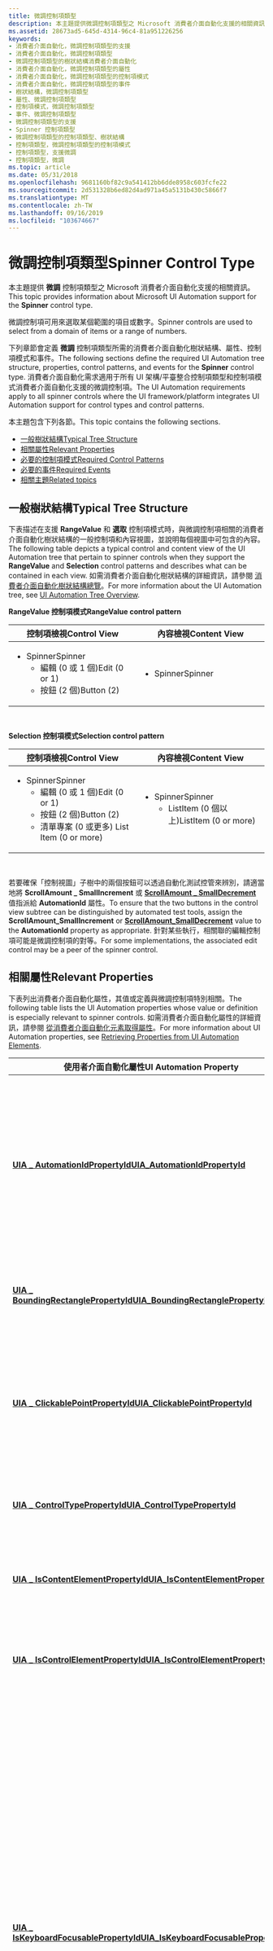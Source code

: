 ```yaml
---
title: 微調控制項類型
description: 本主題提供微調控制項類型之 Microsoft 消費者介面自動化支援的相關資訊。
ms.assetid: 28673ad5-645d-4314-96c4-81a951226256
keywords:
- 消費者介面自動化，微調控制項類型的支援
- 消費者介面自動化，微調控制項類型
- 微調控制項類型的樹狀結構消費者介面自動化
- 消費者介面自動化，微調控制項類型的屬性
- 消費者介面自動化，微調控制項類型的控制項模式
- 消費者介面自動化，微調控制項類型的事件
- 樹狀結構，微調控制項類型
- 屬性、微調控制項類型
- 控制項模式，微調控制項類型
- 事件、微調控制項類型
- 微調控制項類型的支援
- Spinner 控制項類型
- 微調控制項類型的控制項類型、樹狀結構
- 控制項類型，微調控制項類型的控制項模式
- 控制項類型，支援微調
- 控制項類型，微調
ms.topic: article
ms.date: 05/31/2018
ms.openlocfilehash: 9681160bf82c9a541412bb6dde8958c603fcfe22
ms.sourcegitcommit: 2d531328b6ed82d4ad971a45a5131b430c5866f7
ms.translationtype: MT
ms.contentlocale: zh-TW
ms.lasthandoff: 09/16/2019
ms.locfileid: "103674667"
---
```

# <a name="spinner-control-type"></a><span data-ttu-id="69490-119">微調控制項類型</span><span class="sxs-lookup"><span data-stu-id="69490-119">Spinner Control Type</span></span>

<span data-ttu-id="69490-120">本主題提供 **微調** 控制項類型之 Microsoft 消費者介面自動化支援的相關資訊。</span><span class="sxs-lookup"><span data-stu-id="69490-120">This topic provides information about Microsoft UI Automation support for the **Spinner** control type.</span></span>

<span data-ttu-id="69490-121">微調控制項可用來選取某個範圍的項目或數字。</span><span class="sxs-lookup"><span data-stu-id="69490-121">Spinner controls are used to select from a domain of items or a range of numbers.</span></span>

<span data-ttu-id="69490-122">下列章節會定義 **微調** 控制項類型所需的消費者介面自動化樹狀結構、屬性、控制項模式和事件。</span><span class="sxs-lookup"><span data-stu-id="69490-122">The following sections define the required UI Automation tree structure, properties, control patterns, and events for the **Spinner** control type.</span></span> <span data-ttu-id="69490-123">消費者介面自動化需求適用于所有 UI 架構/平臺整合控制項類型和控制項模式消費者介面自動化支援的微調控制項。</span><span class="sxs-lookup"><span data-stu-id="69490-123">The UI Automation requirements apply to all spinner controls where the UI framework/platform integrates UI Automation support for control types and control patterns.</span></span>

<span data-ttu-id="69490-124">本主題包含下列各節。</span><span class="sxs-lookup"><span data-stu-id="69490-124">This topic contains the following sections.</span></span>

-   [<span data-ttu-id="69490-125">一般樹狀結構</span><span class="sxs-lookup"><span data-stu-id="69490-125">Typical Tree Structure</span></span>](#typical-tree-structure)
-   [<span data-ttu-id="69490-126">相關屬性</span><span class="sxs-lookup"><span data-stu-id="69490-126">Relevant Properties</span></span>](#relevant-properties)
-   [<span data-ttu-id="69490-127">必要的控制項模式</span><span class="sxs-lookup"><span data-stu-id="69490-127">Required Control Patterns</span></span>](#required-control-patterns)
-   [<span data-ttu-id="69490-128">必要的事件</span><span class="sxs-lookup"><span data-stu-id="69490-128">Required Events</span></span>](#required-events)
-   [<span data-ttu-id="69490-129">相關主題</span><span class="sxs-lookup"><span data-stu-id="69490-129">Related topics</span></span>](#related-topics)

## <a name="typical-tree-structure"></a><span data-ttu-id="69490-130">一般樹狀結構</span><span class="sxs-lookup"><span data-stu-id="69490-130">Typical Tree Structure</span></span>

<span data-ttu-id="69490-131">下表描述在支援 **RangeValue** 和 **選取** 控制項模式時，與微調控制項相關的消費者介面自動化樹狀結構的一般控制項和內容視圖，並說明每個視圖中可包含的內容。</span><span class="sxs-lookup"><span data-stu-id="69490-131">The following table depicts a typical control and content view of the UI Automation tree that pertain to spinner controls when they support the **RangeValue** and **Selection** control patterns and describes what can be contained in each view.</span></span> <span data-ttu-id="69490-132">如需消費者介面自動化樹狀結構的詳細資訊，請參閱 [消費者介面自動化樹狀結構總覽](uiauto-treeoverview.md)。</span><span class="sxs-lookup"><span data-stu-id="69490-132">For more information about the UI Automation tree, see [UI Automation Tree Overview](uiauto-treeoverview.md).</span></span>

<span data-ttu-id="69490-133">**RangeValue 控制項模式**</span><span class="sxs-lookup"><span data-stu-id="69490-133">**RangeValue control pattern**</span></span>



<table>
<colgroup>
<col style="width: 50%" />
<col style="width: 50%" />
</colgroup>
<thead>
<tr class="header">
<th><span data-ttu-id="69490-134">控制項檢視</span><span class="sxs-lookup"><span data-stu-id="69490-134">Control View</span></span></th>
<th><span data-ttu-id="69490-135">內容檢視</span><span class="sxs-lookup"><span data-stu-id="69490-135">Content View</span></span></th>
</tr>
</thead>
<tbody>
<tr class="odd">
<td><ul>
<li><span data-ttu-id="69490-136">Spinner</span><span class="sxs-lookup"><span data-stu-id="69490-136">Spinner</span></span>
<ul>
<li><span data-ttu-id="69490-137">編輯 (0 或 1 個)</span><span class="sxs-lookup"><span data-stu-id="69490-137">Edit (0 or 1)</span></span></li>
<li><span data-ttu-id="69490-138">按鈕 (2 個)</span><span class="sxs-lookup"><span data-stu-id="69490-138">Button (2)</span></span></li>
</ul></li>
</ul></td>
<td><ul>
<li><span data-ttu-id="69490-139">Spinner</span><span class="sxs-lookup"><span data-stu-id="69490-139">Spinner</span></span></li>
</ul></td>
</tr>
</tbody>
</table>



 

<span data-ttu-id="69490-140">**Selection 控制項模式**</span><span class="sxs-lookup"><span data-stu-id="69490-140">**Selection control pattern**</span></span>



<table>
<colgroup>
<col style="width: 50%" />
<col style="width: 50%" />
</colgroup>
<thead>
<tr class="header">
<th><span data-ttu-id="69490-141">控制項檢視</span><span class="sxs-lookup"><span data-stu-id="69490-141">Control View</span></span></th>
<th><span data-ttu-id="69490-142">內容檢視</span><span class="sxs-lookup"><span data-stu-id="69490-142">Content View</span></span></th>
</tr>
</thead>
<tbody>
<tr class="odd">
<td><ul>
<li><span data-ttu-id="69490-143">Spinner</span><span class="sxs-lookup"><span data-stu-id="69490-143">Spinner</span></span>
<ul>
<li><span data-ttu-id="69490-144">編輯 (0 或 1 個)</span><span class="sxs-lookup"><span data-stu-id="69490-144">Edit (0 or 1)</span></span></li>
<li><span data-ttu-id="69490-145">按鈕 (2 個)</span><span class="sxs-lookup"><span data-stu-id="69490-145">Button (2)</span></span></li>
<li><span data-ttu-id="69490-146">清單專案 (0 或更多) </span><span class="sxs-lookup"><span data-stu-id="69490-146">List Item (0 or more)</span></span></li>
</ul></li>
</ul></td>
<td><ul>
<li><span data-ttu-id="69490-147">Spinner</span><span class="sxs-lookup"><span data-stu-id="69490-147">Spinner</span></span>
<ul>
<li><span data-ttu-id="69490-148">ListItem (0 個以上)</span><span class="sxs-lookup"><span data-stu-id="69490-148">ListItem (0 or more)</span></span></li>
</ul></li>
</ul></td>
</tr>
</tbody>
</table>



 

<span data-ttu-id="69490-149">若要確保「控制視圖」子樹中的兩個按鈕可以透過自動化測試控管來辨別，請適當地將 **ScrollAmount \_ SmallIncrement** 或 [**ScrollAmount \_ SmallDecrement**](/windows/desktop/api/UIAutomationCore/ne-uiautomationcore-scrollamount) 值指派給 **AutomationId** 屬性。</span><span class="sxs-lookup"><span data-stu-id="69490-149">To ensure that the two buttons in the control view subtree can be distinguished by automated test tools, assign the **ScrollAmount\_SmallIncrement** or [**ScrollAmount\_SmallDecrement**](/windows/desktop/api/UIAutomationCore/ne-uiautomationcore-scrollamount) value to the **AutomationId** property as appropriate.</span></span> <span data-ttu-id="69490-150">針對某些執行，相關聯的編輯控制項可能是微調控制項的對等。</span><span class="sxs-lookup"><span data-stu-id="69490-150">For some implementations, the associated edit control may be a peer of the spinner control.</span></span>

## <a name="relevant-properties"></a><span data-ttu-id="69490-151">相關屬性</span><span class="sxs-lookup"><span data-stu-id="69490-151">Relevant Properties</span></span>

<span data-ttu-id="69490-152">下表列出消費者介面自動化屬性，其值或定義與微調控制項特別相關。</span><span class="sxs-lookup"><span data-stu-id="69490-152">The following table lists the UI Automation properties whose value or definition is especially relevant to spinner controls.</span></span> <span data-ttu-id="69490-153">如需消費者介面自動化屬性的詳細資訊，請參閱 [從消費者介面自動化元素取得屬性](uiauto-propertiesforclients.md)。</span><span class="sxs-lookup"><span data-stu-id="69490-153">For more information about UI Automation properties, see [Retrieving Properties from UI Automation Elements](uiauto-propertiesforclients.md).</span></span>



| <span data-ttu-id="69490-154">使用者介面自動化屬性</span><span class="sxs-lookup"><span data-stu-id="69490-154">UI Automation Property</span></span>                                                                                              | <span data-ttu-id="69490-155">值</span><span class="sxs-lookup"><span data-stu-id="69490-155">Value</span></span>       | <span data-ttu-id="69490-156">注意</span><span class="sxs-lookup"><span data-stu-id="69490-156">Notes</span></span>                                                                                                                                                                                                                                                                                                                      |
|---------------------------------------------------------------------------------------------------------------------|-------------|----------------------------------------------------------------------------------------------------------------------------------------------------------------------------------------------------------------------------------------------------------------------------------------------------------------------------|
| [<span data-ttu-id="69490-157">**UIA \_ AutomationIdPropertyId**</span><span class="sxs-lookup"><span data-stu-id="69490-157">**UIA\_AutomationIdPropertyId**</span></span>](uiauto-automation-element-propids.md)                 | <span data-ttu-id="69490-158">請參閱備註。</span><span class="sxs-lookup"><span data-stu-id="69490-158">See notes.</span></span>  | <span data-ttu-id="69490-159">這個屬性的值在消費者介面自動化樹狀結構的原始視圖中的所有對等元素之間必須是唯一的。</span><span class="sxs-lookup"><span data-stu-id="69490-159">The value of this property must be unique among all peer elements in the raw view of the UI Automation tree.</span></span>                                                                                                                                                                                                               |
| [<span data-ttu-id="69490-160">**UIA \_ BoundingRectanglePropertyId**</span><span class="sxs-lookup"><span data-stu-id="69490-160">**UIA\_BoundingRectanglePropertyId**</span></span>](uiauto-automation-element-propids.md)       | <span data-ttu-id="69490-161">請參閱備註。</span><span class="sxs-lookup"><span data-stu-id="69490-161">See notes.</span></span>  | <span data-ttu-id="69490-162">包含整個控制項的最外層矩形。</span><span class="sxs-lookup"><span data-stu-id="69490-162">The outermost rectangle that contains the whole control.</span></span>                                                                                                                                                                                                                                                                   |
| [<span data-ttu-id="69490-163">**UIA \_ ClickablePointPropertyId**</span><span class="sxs-lookup"><span data-stu-id="69490-163">**UIA\_ClickablePointPropertyId**</span></span>](uiauto-automation-element-propids.md)             | <span data-ttu-id="69490-164">請參閱備註。</span><span class="sxs-lookup"><span data-stu-id="69490-164">See notes.</span></span>  | <span data-ttu-id="69490-165">微調控制項可點選的點會將焦點置於控制項的編輯部分。</span><span class="sxs-lookup"><span data-stu-id="69490-165">The spinner control's clickable point gives focus to the edit portion of the control.</span></span>                                                                                                                                                                                                                                      |
| [<span data-ttu-id="69490-166">**UIA \_ ControlTypePropertyId**</span><span class="sxs-lookup"><span data-stu-id="69490-166">**UIA\_ControlTypePropertyId**</span></span>](uiauto-automation-element-propids.md)                   | <span data-ttu-id="69490-167">**Spinner**</span><span class="sxs-lookup"><span data-stu-id="69490-167">**Spinner**</span></span> | <span data-ttu-id="69490-168">此值與所有架構的值相同。</span><span class="sxs-lookup"><span data-stu-id="69490-168">This value is the same for all frameworks.</span></span>                                                                                                                                                                                                                                                                                 |
| [<span data-ttu-id="69490-169">**UIA \_ IsContentElementPropertyId**</span><span class="sxs-lookup"><span data-stu-id="69490-169">**UIA\_IsContentElementPropertyId**</span></span>](uiauto-automation-element-propids.md)         | <span data-ttu-id="69490-170">true</span><span class="sxs-lookup"><span data-stu-id="69490-170">TRUE</span></span>        | <span data-ttu-id="69490-171">微調控制項必須一律為內容。</span><span class="sxs-lookup"><span data-stu-id="69490-171">The spinner control must always be content.</span></span>                                                                                                                                                                                                                                                                                |
| [<span data-ttu-id="69490-172">**UIA \_ IsControlElementPropertyId**</span><span class="sxs-lookup"><span data-stu-id="69490-172">**UIA\_IsControlElementPropertyId**</span></span>](uiauto-automation-element-propids.md)         | <span data-ttu-id="69490-173">true</span><span class="sxs-lookup"><span data-stu-id="69490-173">TRUE</span></span>        | <span data-ttu-id="69490-174">微調控制項必須一律為控制項。</span><span class="sxs-lookup"><span data-stu-id="69490-174">The spinner control must always be a control.</span></span>                                                                                                                                                                                                                                                                              |
| [<span data-ttu-id="69490-175">**UIA \_ IsKeyboardFocusablePropertyId**</span><span class="sxs-lookup"><span data-stu-id="69490-175">**UIA\_IsKeyboardFocusablePropertyId**</span></span>](uiauto-automation-element-propids.md)   | <span data-ttu-id="69490-176">請參閱備註。</span><span class="sxs-lookup"><span data-stu-id="69490-176">See notes.</span></span>  | <span data-ttu-id="69490-177">如果控制項可接收鍵盤焦點，就必定支援此屬性。</span><span class="sxs-lookup"><span data-stu-id="69490-177">If the control can receive keyboard focus, it must support this property.</span></span> <span data-ttu-id="69490-178">微調控制項很少會取得焦點，但在這種情況下，焦點應該留在微調控制項本身，而不是子按鈕。</span><span class="sxs-lookup"><span data-stu-id="69490-178">A spinner control rarely takes the focus, but when it does, the focus should remain on the spinner control itself, not on the child buttons.</span></span> <span data-ttu-id="69490-179">使用者應該可以使用向上鍵和向下鍵來執行所有滾動動作。</span><span class="sxs-lookup"><span data-stu-id="69490-179">The user should be able to perform all scrolling actions by using the UP ARROW and DOWN ARROW keys.</span></span> |
| [<span data-ttu-id="69490-180">**UIA \_ LabeledByPropertyId**</span><span class="sxs-lookup"><span data-stu-id="69490-180">**UIA\_LabeledByPropertyId**</span></span>](uiauto-automation-element-propids.md)                       | <span data-ttu-id="69490-181">請參閱備註。</span><span class="sxs-lookup"><span data-stu-id="69490-181">See notes.</span></span>  | <span data-ttu-id="69490-182">微調控制項有靜態文字標籤。</span><span class="sxs-lookup"><span data-stu-id="69490-182">Spinner controls have a static text label.</span></span>                                                                                                                                                                                                                                                                                 |
| [<span data-ttu-id="69490-183">**UIA \_ LocalizedControlTypePropertyId**</span><span class="sxs-lookup"><span data-stu-id="69490-183">**UIA\_LocalizedControlTypePropertyId**</span></span>](uiauto-automation-element-propids.md) | <span data-ttu-id="69490-184">請參閱備註。</span><span class="sxs-lookup"><span data-stu-id="69490-184">See notes.</span></span>  | <span data-ttu-id="69490-185">對應至 **微調** 控制項類型的當地語系化字串。</span><span class="sxs-lookup"><span data-stu-id="69490-185">Localized string corresponding to the **Spinner** control type.</span></span> <span data-ttu-id="69490-186">針對 en-us 或英文 (美國) ，預設值為 "微調"。</span><span class="sxs-lookup"><span data-stu-id="69490-186">The default value is "spinner" for en-US or English (United States).</span></span>                                                                                                                                                                                       |
| [<span data-ttu-id="69490-187">**UIA \_ NamePropertyId**</span><span class="sxs-lookup"><span data-stu-id="69490-187">**UIA\_NamePropertyId**</span></span>](uiauto-automation-element-propids.md)                                 | <span data-ttu-id="69490-188">請參閱備註。</span><span class="sxs-lookup"><span data-stu-id="69490-188">See notes.</span></span>  | <span data-ttu-id="69490-189">微調控制項的名稱通常來自靜態文字標籤。</span><span class="sxs-lookup"><span data-stu-id="69490-189">The spinner control typically gets its name from a static text label.</span></span>                                                                                                                                                                                                                                                      |



 

## <a name="required-control-patterns"></a><span data-ttu-id="69490-190">必要的控制項模式</span><span class="sxs-lookup"><span data-stu-id="69490-190">Required Control Patterns</span></span>

<span data-ttu-id="69490-191">下表列出所有微調控制項都必須支援的消費者介面自動化控制項模式。</span><span class="sxs-lookup"><span data-stu-id="69490-191">The following table lists the UI Automation control patterns required to be supported by all spinner controls.</span></span> <span data-ttu-id="69490-192">如需控制項模式的詳細資訊，請參閱 [UI Automation Control Patterns Overview](uiauto-controlpatternsoverview.md)。</span><span class="sxs-lookup"><span data-stu-id="69490-192">For more information on control patterns, see [UI Automation Control Patterns Overview](uiauto-controlpatternsoverview.md).</span></span>



| <span data-ttu-id="69490-193">控制項模式/模式屬性</span><span class="sxs-lookup"><span data-stu-id="69490-193">Control Pattern/Pattern Property</span></span>                                         | <span data-ttu-id="69490-194">支援/值</span><span class="sxs-lookup"><span data-stu-id="69490-194">Support/Value</span></span> | <span data-ttu-id="69490-195">備註</span><span class="sxs-lookup"><span data-stu-id="69490-195">Notes</span></span>                                                                                                                                     |
|--------------------------------------------------------------------------|---------------|-------------------------------------------------------------------------------------------------------------------------------------------|
| [<span data-ttu-id="69490-196">**IRangeValueProvider**</span><span class="sxs-lookup"><span data-stu-id="69490-196">**IRangeValueProvider**</span></span>](/windows/desktop/api/UIAutomationCore/nn-uiautomationcore-irangevalueprovider)                | <span data-ttu-id="69490-197">相依</span><span class="sxs-lookup"><span data-stu-id="69490-197">Depends</span></span>       | <span data-ttu-id="69490-198">橫跨數值範圍的微調控制項可以支援 [RangeValue](uiauto-implementingrangevalue.md) 控制項模式。</span><span class="sxs-lookup"><span data-stu-id="69490-198">Spinner controls that span a numeric range can support the [RangeValue](uiauto-implementingrangevalue.md) control pattern.</span></span>               |
| [<span data-ttu-id="69490-199">**ISelectionProvider**</span><span class="sxs-lookup"><span data-stu-id="69490-199">**ISelectionProvider**</span></span>](/windows/desktop/api/UIAutomationCore/nn-uiautomationcore-iselectionprovider)                  | <span data-ttu-id="69490-200">相依</span><span class="sxs-lookup"><span data-stu-id="69490-200">Depends</span></span>       | <span data-ttu-id="69490-201">具有要選取之專案清單的微調控制項，必須支援 [選取](uiauto-implementingselection.md) 控制項模式。</span><span class="sxs-lookup"><span data-stu-id="69490-201">Spinner controls that have a list of items to be selected must support the [Selection](uiauto-implementingselection.md) control pattern.</span></span> |
| [<span data-ttu-id="69490-202">**CanSelectMultiple**</span><span class="sxs-lookup"><span data-stu-id="69490-202">**CanSelectMultiple**</span></span>](/windows/desktop/api/UIAutomationCore/nf-uiautomationcore-iselectionprovider-get_canselectmultiple) | <span data-ttu-id="69490-203">FALSE</span><span class="sxs-lookup"><span data-stu-id="69490-203">FALSE</span></span>         | <span data-ttu-id="69490-204">微調控制項一律是單一選擇容器。</span><span class="sxs-lookup"><span data-stu-id="69490-204">Spinner controls are always single selection containers.</span></span>                                                                                  |
| [<span data-ttu-id="69490-205">**IValueProvider**</span><span class="sxs-lookup"><span data-stu-id="69490-205">**IValueProvider**</span></span>](/windows/desktop/api/UIAutomationCore/nn-uiautomationcore-ivalueprovider)                          | <span data-ttu-id="69490-206">相依</span><span class="sxs-lookup"><span data-stu-id="69490-206">Depends</span></span>       | <span data-ttu-id="69490-207">橫跨一組 descrete 選項或數位的微調控制項可以支援 [值](uiauto-implementingvalue.md) 控制項模式。</span><span class="sxs-lookup"><span data-stu-id="69490-207">Spinner controls that span a descrete set of options or numbers can support the [Value](uiauto-implementingvalue.md) control pattern.</span></span>    |



 

## <a name="required-events"></a><span data-ttu-id="69490-208">必要的事件</span><span class="sxs-lookup"><span data-stu-id="69490-208">Required Events</span></span>

<span data-ttu-id="69490-209">下表列出微調控制項必須支援的消費者介面自動化事件。</span><span class="sxs-lookup"><span data-stu-id="69490-209">The following table lists the UI Automation events that spinner controls are required to support.</span></span> <span data-ttu-id="69490-210">如需 [UI Automation Events Overview](uiauto-eventsoverview.md)事件的詳細資訊，請參閱</span><span class="sxs-lookup"><span data-stu-id="69490-210">For more information on events, see [UI Automation Events Overview](uiauto-eventsoverview.md).</span></span>



| <span data-ttu-id="69490-211">消費者介面自動化事件</span><span class="sxs-lookup"><span data-stu-id="69490-211">UI Automation Event</span></span>                                                                                                                   | <span data-ttu-id="69490-212">備註</span><span class="sxs-lookup"><span data-stu-id="69490-212">Notes</span></span>                                                                                                                      |
|---------------------------------------------------------------------------------------------------------------------------------------|----------------------------------------------------------------------------------------------------------------------------|
| [<span data-ttu-id="69490-213">**UIA \_ AutomationFocusChangedEventId**</span><span class="sxs-lookup"><span data-stu-id="69490-213">**UIA\_AutomationFocusChangedEventId**</span></span>](uiauto-event-ids.md)                                      |                                                                                                                            |
| <span data-ttu-id="69490-214">[**UIA \_BoundingRectanglePropertyId**](uiauto-automation-element-propids.md) 屬性變更事件。</span><span class="sxs-lookup"><span data-stu-id="69490-214">[**UIA\_BoundingRectanglePropertyId**](uiauto-automation-element-propids.md) property-changed event.</span></span> |                                                                                                                            |
| <span data-ttu-id="69490-215">[**UIA \_IsEnabledPropertyId**](uiauto-automation-element-propids.md) 屬性變更事件。</span><span class="sxs-lookup"><span data-stu-id="69490-215">[**UIA\_IsEnabledPropertyId**](uiauto-automation-element-propids.md) property-changed event.</span></span>                 | <span data-ttu-id="69490-216">如果控制項支援 [**IsEnabled**](uiauto-automation-element-propids.md) 屬性，就必須支援這個事件。</span><span class="sxs-lookup"><span data-stu-id="69490-216">If the control supports the [**IsEnabled**](uiauto-automation-element-propids.md) property, it must support this event.</span></span>   |
| <span data-ttu-id="69490-217">[**UIA \_IsOffscreenPropertyId**](uiauto-automation-element-propids.md) 屬性變更事件。</span><span class="sxs-lookup"><span data-stu-id="69490-217">[**UIA\_IsOffscreenPropertyId**](uiauto-automation-element-propids.md) property-changed event.</span></span>             | <span data-ttu-id="69490-218">如果控制項支援 [**IsOffscreen**](uiauto-automation-element-propids.md) 屬性，就必須支援這個事件。</span><span class="sxs-lookup"><span data-stu-id="69490-218">If the control supports the [**IsOffscreen**](uiauto-automation-element-propids.md) property, it must support this event.</span></span> |
| <span data-ttu-id="69490-219">[**UIA \_RangeValueValuePropertyId**](uiauto-control-pattern-propids.md) 屬性變更事件。</span><span class="sxs-lookup"><span data-stu-id="69490-219">[**UIA\_RangeValueValuePropertyId**](uiauto-control-pattern-propids.md) property-changed event.</span></span>        | <span data-ttu-id="69490-220">如果控制項支援 [RangeValue](uiauto-implementingrangevalue.md) 控制項模式，就必須支援這個事件。</span><span class="sxs-lookup"><span data-stu-id="69490-220">If the control supports the [RangeValue](uiauto-implementingrangevalue.md) control pattern, it must support this event.</span></span>   |
| <span data-ttu-id="69490-221">[**UIA \_Selection \_ InvalidatedEventId**](uiauto-event-ids.md) 屬性變更事件。</span><span class="sxs-lookup"><span data-stu-id="69490-221">[**UIA\_Selection\_InvalidatedEventId**](uiauto-event-ids.md) property-changed event.</span></span>               | <span data-ttu-id="69490-222">如果控制項支援 [選取](uiauto-implementingselection.md) 控制項模式，就必須支援這個事件。</span><span class="sxs-lookup"><span data-stu-id="69490-222">If the control supports the [Selection](uiauto-implementingselection.md) control pattern, it must support this event.</span></span>     |
| [<span data-ttu-id="69490-223">**UIA \_ StructureChangedEventId**</span><span class="sxs-lookup"><span data-stu-id="69490-223">**UIA\_StructureChangedEventId**</span></span>](uiauto-event-ids.md)                                                  |                                                                                                                            |
| <span data-ttu-id="69490-224">[**UIA \_ValueValuePropertyId**](uiauto-control-pattern-propids.md) 屬性變更事件。</span><span class="sxs-lookup"><span data-stu-id="69490-224">[**UIA\_ValueValuePropertyId**](uiauto-control-pattern-propids.md) property-changed event.</span></span>                  | <span data-ttu-id="69490-225">如果控制項支援 [值](uiauto-implementingvalue.md) 控制項模式，就必須支援這個事件。</span><span class="sxs-lookup"><span data-stu-id="69490-225">If the control supports the [Value](uiauto-implementingvalue.md) control pattern, it must support this event.</span></span>             |



 

## <a name="related-topics"></a><span data-ttu-id="69490-226">相關主題</span><span class="sxs-lookup"><span data-stu-id="69490-226">Related topics</span></span>

<dl> <dt>

<span data-ttu-id="69490-227">**概念**</span><span class="sxs-lookup"><span data-stu-id="69490-227">**Conceptual**</span></span>
</dt> <dt>

[<span data-ttu-id="69490-228">UI 自動化控制項類型概觀</span><span class="sxs-lookup"><span data-stu-id="69490-228">UI Automation Control Types Overview</span></span>](uiauto-controltypesoverview.md)
</dt> <dt>

[<span data-ttu-id="69490-229">UI 自動化概觀</span><span class="sxs-lookup"><span data-stu-id="69490-229">UI Automation Overview</span></span>](uiauto-uiautomationoverview.md)
</dt> </dl>

 

 




